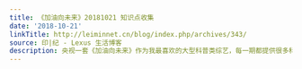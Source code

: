 ```yaml
---
title: 《加油向未来》20181021 知识点收集
date: '2018-10-21'
linkTitle: http://leiminnet.cn/blog/index.php/archives/343/
source: 印|纪 - Lexus 生活博客
description: 央视一套《加油向未来》作为我最喜欢的大型科普类综艺，每一期都提供很多科学方面的知识点。为了不要忘记，我开始慢慢整理其中的知识点作为自己的学习笔记并放在博客里（可以在上方“历程”的“学习笔记”中找...
---
```

